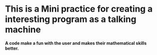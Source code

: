 # This is a Mini practice for creating a interesting program as a talking machine
**A code  make a fun with the user and makes their mathematical skills better.**

